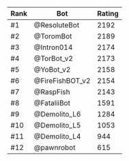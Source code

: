 Rank|Bot|Rating
---|---|---
#1|@ResoluteBot|2192
#2|@ToromBot|2189
#3|@Intron014|2174
#4|@TorBot_v2|2173
#5|@YoBot_v2|2158
#6|@FireFishBOT_v2|2154
#7|@RaspFish|2143
#8|@FataliiBot|1591
#9|@Demolito_L6|1284
#10|@Demolito_L5|1053
#11|@Demolito_L4|944
#12|@pawnrobot|615
